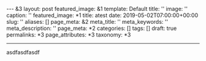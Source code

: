 --- &3
layout: post
featured_image: &1
  template: Default
  title: ''
  image: ''
  caption: ''
  featured_image: *1
title: atest
date: 2019-05-02T07:00:00+00:00
slug: ''
aliases: []
page_meta: &2
  meta_title: ''
  meta_keywords: ''
  meta_description: ''
  page_meta: *2
categories: []
tags: []
draft: true
permalinks: *3
page_attributes: *3
taxonomy: *3

---
asdfasdfasdf